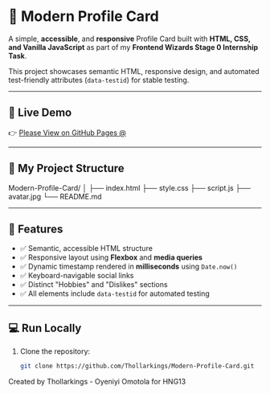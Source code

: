 # 🌟 Modern Profile Card

A simple, **accessible**, and **responsive** Profile Card built with **HTML, CSS, and Vanilla JavaScript** as part of my **Frontend Wizards Stage 0 Internship Task**.

This project showcases semantic HTML, responsive design, and automated test-friendly attributes (`data-testid`) for stable testing.

---

## 🚀 Live Demo

👉 [Please View on GitHub Pages @](https://thollarkings.github.io/Modern-Profile-Card/)

---

## 📂 My Project Structure

Modern-Profile-Card/
│
├── index.html 
├── style.css
├── script.js
├── avatar.jpg 
└── README.md 


---

## 🧠 Features

- ✅ Semantic, accessible HTML structure  
- ✅ Responsive layout using **Flexbox** and **media queries**  
- ✅ Dynamic timestamp rendered in **milliseconds** using `Date.now()`  
- ✅ Keyboard-navigable social links  
- ✅ Distinct "Hobbies" and "Dislikes" sections  
- ✅ All elements include `data-testid` for automated testing  

---

## 💻 Run Locally

1. Clone the repository:

   ```bash
   git clone https://github.com/Thollarkings/Modern-Profile-Card.git

Created by Thollarkings - Oyeniyi Omotola for HNG13